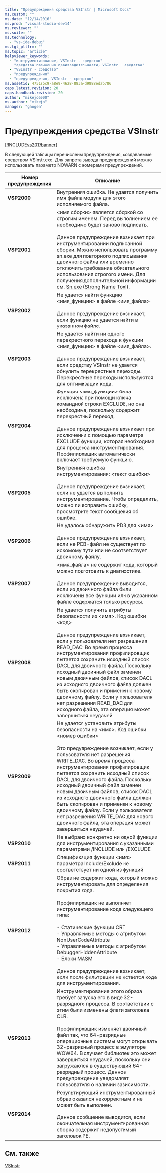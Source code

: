 ```yaml
---
title: "Предупреждения средства VSInstr | Microsoft Docs"
ms.custom: ""
ms.date: "12/14/2016"
ms.prod: "visual-studio-dev14"
ms.reviewer: ""
ms.suite: ""
ms.technology: 
  - "vs-ide-debug"
ms.tgt_pltfrm: ""
ms.topic: "article"
helpviewer_keywords: 
  - "инструментирование, VSInstr - средство"
  - "средства повышения производительности, VSInstr - средство"
  - "VSInstr - средство"
  - "предупреждения"
  - "предупреждения, VSInstr - средство"
ms.assetid: 47512bc9-a8e9-4628-883a-d9888edab786
caps.latest.revision: 20
caps.handback.revision: 20
author: "mikejo5000"
ms.author: "mikejo"
manager: "ghogen"
---
```

# Предупреждения средства VSInstr
[!INCLUDE[vs2017banner](../code-quality/includes/vs2017banner.md)]

В следующей таблицы перечислены предупреждения, создаваемые средством VSInstr.exe.  Для запрета вывода предупреждений можно использовать параметр NOWARN с номерами предупреждений.  
  
|Номер предупреждения|Описание|  
|--------------------------|--------------|  
|**VSP2000**|Внутренняя ошибка.  Не удается получить имя файла модуля для этого исполняемого файла.|  
|**VSP2001**|\<имя сборки\> является сборкой со строгим именем.  Перед выполнением ее необходимо будет заново подписать.<br /><br /> Данное предупреждение возникает при инструментировании подписанной сборки.  Можно использовать программу sn.exe для повторного подписывания  двоичного файла или временно отключить требование обязательного использования строгого имени.  Для получения дополнительной информации см. [Sn.exe \(Strong Name Tool\)](../Topic/Sn.exe%20\(Strong%20Name%20Tool\).md).|  
|**VSP2002**|Не удается найти функцию \<имя\_функции\> в файле \<имя\_файла\><br /><br /> Данное предупреждение возникает, если функцию не удается найти в указанном файле.|  
|**VSP2003**|Не удается найти ни одного перекрестного перехода к функции  \<имя\_функции\> в файле \<имя\_файла\>.<br /><br /> Данное предупреждение возникает, если средству VSInstr не удается обнулить перекрестные переходы.  Перекрестные переходы используются для оптимизации кода.|  
|**VSP2004**|Функция \<имя\_функции\> была исключена при помощи ключа командной строки EXCLUDE, но она необходима, поскольку содержит перекрестный переход.<br /><br /> Данное предупреждение возникает при исключении с помощью параметра EXCLUDE функции, которая необходима для процесса инструментирования.  Профилировщик автоматически включает требуемую функцию.|  
|**VSP2005**|Внутренняя ошибка инструментирования: \<текст ошибки\><br /><br /> Данное предупреждение возникает, если не удается выполнить инструментирование.  Чтобы определить, можно ли исправить ошибку, просмотрите текст сообщения об ошибке.|  
|**VSP2006**|Не удалось обнаружить PDB для \<имя\><br /><br /> Данное предупреждение возникает, если не PDB\-файл не существует по искомому пути или не соответствует двоичному файлу.|  
|**VSP2007**|\<имя\_файла\> не содержит кода, который можно подготовить к диагностике.<br /><br /> Данное предупреждение выводится, если из двоичного файла были исключены все функции или в указанном файле содержатся только ресурсы.|  
|**VSP2008**|Не удается получить атрибуты безопасности из \<имя\>.  Код ошибки \<код\><br /><br /> Данное предупреждение возникает, если у пользователя нет разрешения READ\_DAC.  Во время процесса инструментирования профилировщик пытается сохранить исходный список DACL для двоичного файла.  Поскольку исходный двоичный файл заменен новым двоичным файлов, список DACL из исходного двоичного файла должен быть скопирован и применен к новому двоичному файлу.  Если у пользователя нет разрешения READ\_DAC для исходного файла, эта операция может завершиться неудачей.|  
|**VSP2009**|Не удается установить атрибуты безопасности на \<имя\>.  Код ошибки \<номер ошибки\><br /><br /> Это предупреждение возникает, если у пользователя нет разрешения WRITE\_DAC.  Во время процесса инструментирования профилировщик пытается сохранить исходный список DACL для двоичного файла.  Поскольку исходный двоичный файл заменен новым двоичным файлов, список DACL из исходного двоичного файла должен быть скопирован и применен к новому двоичному файлу.  Если у пользователя нет разрешения WRITE\_DAC для нового двоичного файла, эта операция может завершиться неудачей.|  
|**VSP2010**|Не выбрано конкретно ни одной функции для инструментирования с указанными параметрами \/INCLUDE или \/EXCLUDE|  
|**VSP2011**|Спецификация функции \<имя\> параметра Include\/Exclude не соответствует ни одной из функций|  
|**VSP2012**|Образ не содержит кода, который можно инструментировать для определения покрытия кода.<br /><br /> Профилировщик не выполняет инструментирование кода следующего типа:<br /><br /> -   Статические функции CRT<br />-   Управляемые методы с атрибутом NonUserCodeAttribute<br />-   Управляемые методы с атрибутом DebuggerHiddenAttribute<br />-   Блоки MASM<br /><br /> Данное предупреждение возникает, если после фильтрации не остается кода для инструментирования.|  
|**VSP2013**|Инструментирование этого образа требует запуска его в виде 32\-разрядного процесса.  В соответствии с этим были изменены флаги заголовка CLR.<br /><br /> Профилировщик изменяет двоичный файл так, что 64\-разрядные операционные системы могут открывать 32\-разрядный процесс в эмуляторе WOW64.  В случает библиотек это может завершиться неудачей, поскольку они загружаются в существующий 64\-разрядный процесс.  Данное предупреждение уведомляет пользователя о наличии зависимости.|  
|**VSP2014**|Результирующий инструментированный образ оказался некорректным и не может быть выполнен.<br /><br /> Данное сообщение выводится, если окончательная инструментированная сборка содержит недопустимый заголовок PE.|  
  
## См. также  
 [VSInstr](../profiling/vsinstr.md)
